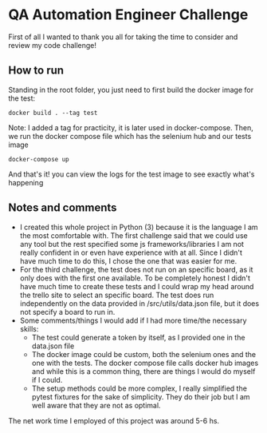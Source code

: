 # QA Automation Engineer Challenge
First of all I wanted to thank you all for taking the time to consider and review my code challenge!

## How to run
Standing in the root folder, you just need to first build the docker image for the test:
```
docker build . --tag test
```
Note: I added a tag for practicity, it is later used in docker-compose.
Then, we run the docker compose file which has the selenium hub and our tests image
```
docker-compose up
```
And that's it! you can view the logs for the test image to see exactly what's happening

## Notes and comments
- I created this whole project in Python (3) because it is the language I am the most comfortable with. The first challenge said that we could use any tool but the rest specified some js frameworks/libraries I am not really confident in or even have experience with at all. Since I didn't have much time to do this, I chose the one that was easier for me.
- For the third challenge, the test does not run on an specific board, as it only does with the first one available. To be completely honest I didn't have much time to create these tests and I could wrap my head around the trello site to select an specific board. The test does run independently on the data provided in /src/utils/data.json file, but it does not specify a board to run in.
- Some comments/things I would add if I had more time/the necessary skills:
  - The test could generate a token by itself, as I provided one in the data.json file 
  - The docker image could be custom, both the selenium ones and the one with the tests. The docker compose file calls docker hub images and while this is a common thing, there are things I would do myself if I could.
  - The setup methods could be more complex, I really simplified the pytest fixtures for the sake of simplicity. They do their job but I am well aware that they are not as optimal.
  
The net work time I employed of this project was around 5-6 hs.
